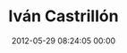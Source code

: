 ---
title: "Iván Castrillón"
date: 2012-05-29 08:24:05 00:00
permalink: /taita
twitter: ""
likes: [1619,1620,1625,1626,1627,1628,1629,1630,1632,1638,1662,1689]
id: 744
gravatar: "http://www.gravatar.com/avatar/1c983cc2e987ca57b95a6639f6476aac"
---